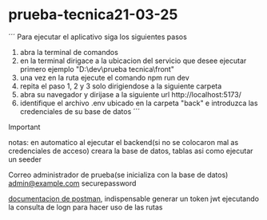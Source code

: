 # prueba-tecnica21-03-25
´´´
Para ejecutar el aplicativo siga los siguientes pasos
1. abra la terminal de comandos
2. en la terminal dirigace a la ubicacion del servicio que desee ejecutar primero ejemplo "D:\dev\prueba tecnica\front"
3. una vez en la ruta ejecute el comando 
  npm run dev
4. repita el paso 1, 2 y 3 solo dirigiendose a la siguiente carpeta
5. abra su navegador y dirijase a la siguiente url http://localhost:5173/
6. identifique el archivo .env ubicado en la carpeta "back" e introduzca las credenciales de su base de datos
´´´
> [!IMPORTANT]
notas: en automatico al ejecutar el backend(si no se colocaron mal as credenciales de acceso) creara la base de datos, tablas asi como ejecutar un seeder

Correo administrador de prueba(se inicializa con la base de datos)
admin@example.com
securepassword

[documentacion de postman](https://documenter.getpostman.com/view/19410109/2sAYkGLKMY), indispensable generar un token jwt ejecutando la consulta de logn para hacer uso de las rutas
